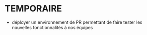 # TEMPORAIRE

- déployer un environnement de PR permettant de faire tester les nouvelles fonctionnalités à nos équipes
